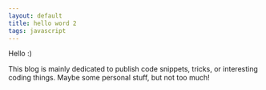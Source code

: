 ```yaml
---
layout: default
title: hello word 2
tags: javascript
---
```


Hello :)

This blog is mainly dedicated to publish code snippets, tricks, or interesting coding things. Maybe some personal stuff, but not too much!